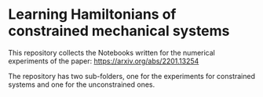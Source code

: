 # Learning Hamiltonians of constrained mechanical systems

This repository collects the Notebooks written for the numerical experiments of the paper: https://arxiv.org/abs/2201.13254

The repository has two sub-folders, one for the experiments for constrained systems and one for the unconstrained ones.
